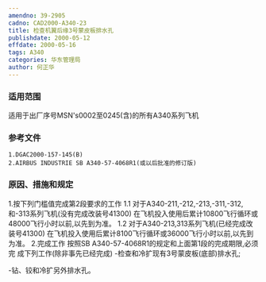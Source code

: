 ```yaml
---
amendno: 39-2905
cadno: CAD2000-A340-23
title: 检查机翼后缘3号蒙皮板排水孔
publishdate: 2000-05-12
effdate: 2000-05-16
tags: A340
categories: 华东管理局
author: 何正华
---
```


### 适用范围 
适用于出厂序号MSN's0002至0245(含)的所有A340系列飞机

### 参考文件
    1.DGAC2000-157-145(B)  
    2.AIRBUS INDUSTRIE SB A340-57-4068R1(或以后批准的修订版) 

### 原因、措施和规定 
1.按下列门槛值完成第2段要求的工作 
1.1 对于A340-211,-212,-213,-311,-312,和-313系列飞机(没有完成改装号41300) 
在飞机投入使用后累计10800飞行循环或48000飞行小时以前,以先到为准。 
1.2 对于A340-213,313系列飞机(已经完成改装号41300) 
     在飞机投入使用后累计8100飞行循环或36000飞行小时以前,以先到为准。 
    2.完成工作 按照SB A340-57-4068R1的规定和上面第1段的完成期限,必须完
成下列工作(除非事先已经完成)     -检查和冷扩现有3号蒙皮板(底部)排水孔; 
  
-钻、铰和冷扩另外排水孔。
